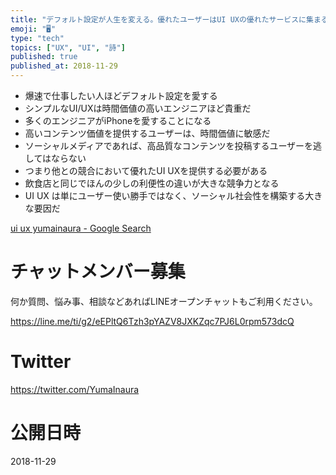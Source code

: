 ```yaml
---
title: "デフォルト設定が人生を変える。優れたユーザーはUI UXの優れたサービスに集まる。"
emoji: "🖥"
type: "tech"
topics: ["UX", "UI", "詩"]
published: true
published_at: 2018-11-29
---
```


- 爆速で仕事したい人ほどデフォルト設定を愛する
- シンプルなUI/UXは時間価値の高いエンジニアほど貴重だ
- 多くのエンジニアがiPhoneを愛することになる
- 高いコンテンツ価値を提供するユーザーは、時間価値に敏感だ
- ソーシャルメディアであれば、高品質なコンテンツを投稿するユーザーを逃してはならない
- つまり他との競合において優れたUI UXを提供する必要がある
- 飲食店と同じでほんの少しの利便性の違いが大きな競争力となる
- UI UX は単にユーザー使い勝手ではなく、ソーシャル社会性を構築する大きな要因だ

[ui ux yumainaura - Google Search](https://www.google.co.jp/search?q=ui+ux+yumainaura&oq=ui+ux+yumainaura&aqs=chrome..69i57j69i60l3.2633j0j7&sourceid=chrome&ie=UTF-8)








<!-- Update From Qiita API -->

# チャットメンバー募集


何か質問、悩み事、相談などあればLINEオープンチャットもご利用ください。

https://line.me/ti/g2/eEPltQ6Tzh3pYAZV8JXKZqc7PJ6L0rpm573dcQ





# Twitter


https://twitter.com/YumaInaura


<!-- Update From Qiita API -->



# 公開日時

2018-11-29
